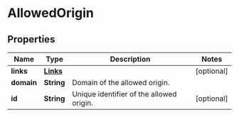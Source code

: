 

# AllowedOrigin


## Properties

| Name | Type | Description | Notes |
|------------ | ------------- | ------------- | -------------|
|**links** | [**Links**](Links.md) |  |  [optional] |
|**domain** | **String** | Domain of the allowed origin. |  |
|**id** | **String** | Unique identifier of the allowed origin. |  [optional] |



